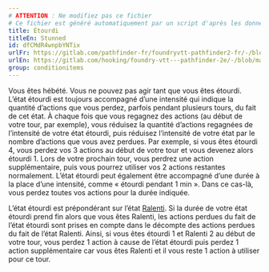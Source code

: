 ```yaml
---
# ATTENTION : Ne modifiez pas ce fichier
# Ce fichier est généré automatiquement par un script d'après les données du module Foundry VTT officiel et de sa traduction
title: Étourdi
titleEn: Stunned
id: dfCMdR4wnpbYNTix
urlFr: https://gitlab.com/pathfinder-fr/foundryvtt-pathfinder2-fr/-/blob/master/data/classes/dfCMdR4wnpbYNTix.htm
urlEn: https://gitlab.com/hooking/foundry-vtt---pathfinder-2e/-/blob/master/packs/data/classes.db/stunned.json
group: conditionitems
---
```

Vous êtes hébété. Vous ne pouvez pas agir tant que vous êtes étourdi. L’état étourdi est toujours accompagné d’une intensité qui indique la quantité d’actions que vous perdez, parfois pendant plusieurs tours, du fait de cet état. À chaque fois que vous regagnez des actions (au début de votre tour, par exemple), vous réduisez la quantité d’actions regagnées de l’intensité de votre état étourdi, puis réduisez l’intensité de votre état par le nombre d’actions que vous avez perdues. Par exemple, si vous êtes étourdi 4, vous perdez vos 3 actions au début de votre tour et vous devenez alors étourdi 1. Lors de votre prochain tour, vous perdrez une action supplémentaire, puis vous pourrez utiliser vos 2 actions restantes normalement. L’état étourdi peut également être accompagné d’une durée à la place d’une intensité, comme « étourdi pendant 1 min ». Dans ce cas-là, vous perdez toutes vos actions pour la durée indiquée.  
  
L’état étourdi est prépondérant sur l’état [Ralenti](ralenti.md). Si la durée de votre état étourdi prend fin alors que vous êtes Ralenti, les actions perdues du fait de l’état étourdi sont prises en compte dans le décompte des actions perdues du fait de l’état Ralenti. Ainsi, si vous êtes étourdi 1 et Ralenti 2 au début de votre tour, vous perdez 1 action à cause de l’état étourdi puis perdez 1 action supplémentaire car vous êtes Ralenti et il vous reste 1 action à utiliser pour ce tour.


